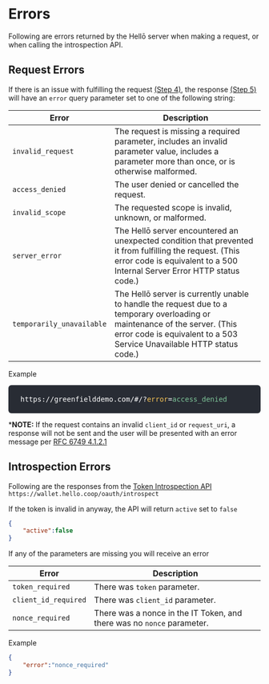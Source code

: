 # Errors

Following are errors returned by the Hellō server when making a request, or when calling the introspection API.

## Request Errors

If there is an issue with fulfilling the request [(Step 4)](/documentation/using-hello.html#_4-make-request), the response [(Step 5)](/documentation/using-hello.html#_5-receive-response) will have an `error` query parameter set to one of the following string:

|Error|Description|
|---|---|
|`invalid_request`| The request is missing a required parameter, includes an invalid parameter value, includes a parameter more than once, or is otherwise malformed. |
|`access_denied`| The user denied or cancelled the request. |
|`invalid_scope`| The requested scope is invalid, unknown, or malformed. |
|`server_error`| The Hellō server encountered an unexpected condition that prevented it from fulfilling the request. (This error code is equivalent to a 500 Internal Server Error HTTP status code.) |
|`temporarily_unavailable`| The Hellō server is currently unable to handle the request due to a temporary overloading or maintenance of the server. (This error code is equivalent to a 503 Service Unavailable HTTP status code.) |

Example 
<p style="background: #282c34; color: white; overflow-x: auto; border-radius: 6px; padding:  1.25rem 1.5rem; font-weight: 500; font-family: Consolas, Monaco, 'Andale Mono', 'Ubuntu Mono', monospace;">
https://greenfielddemo.com/#/?<span style="color: #f8c555">error</span>=<span style="color: #7ec699;">access_denied</span></p>


***NOTE:** If the request contains an invalid `client_id` or `request_uri`, a response will not be sent and the user will be presented with an error message per [RFC 6749 4.1.2.1](https://datatracker.ietf.org/doc/html/rfc6749#section-4.1.2.1)

## Introspection Errors

Following are the responses from the [Token Introspection API](/documentation/using-hello.html#_6-1-introspection) `https://wallet.hello.coop/oauth/introspect`

If the token is invalid in anyway, the API will return `active` set to `false`

```json
{
    "active":false
}
```
If any of the parameters are missing you will receive an error

|Error|Description|
|---|---|
|`token_required`| There was `token` parameter. |
|`client_id_required`| There was `client_id` parameter. |
|`nonce_required`| There was a nonce in the IT Token, and there was no `nonce` parameter. |

Example

```json
{
    "error":"nonce_required"
}
```
